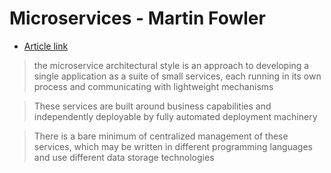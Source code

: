 # Microservices - Martin Fowler

- [Article link](https://martinfowler.com/articles/microservices.html)

> the microservice architectural style is an approach to developing a single application as a suite of small services, each running in its own process and communicating with lightweight mechanisms

> These services are built around business capabilities and independently deployable by fully automated deployment machinery

> There is a bare minimum of centralized management of these services, which may be written in different programming languages and use different data storage technologies
